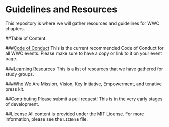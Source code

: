 Guidelines and Resources
=========================

This repository is where we will gather resources and guidelines for WWC chapters.

##Table of Content:

###[Code of Conduct](code_of_conduct.md)
This is the current recommended Code of Conduct for all WWC events. Please make sure to have a copy or link to it on your event page.

###[Learning Resources](learn_to_program.md)
This is a list of resources that we have gathered for study groups.

###[Who We Are](who_we_are.md)
Mission, Vision, Key Initiative, Empowerment, and tenative press kit.

##Contributing
Please submit a pull request! This is in the very early stages of development.

##License
All content is provided under the MIT License. For more information, please see the `LICENSE` file. 
